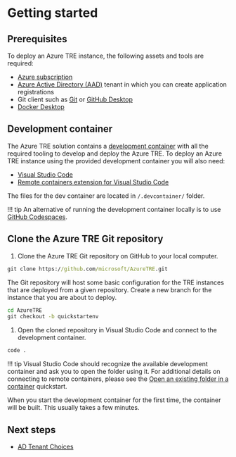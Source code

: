 # Getting started

## Prerequisites

To deploy an Azure TRE instance, the following assets and tools are required:

* [Azure subscription](https://azure.microsoft.com)
* [Azure Active Directory (AAD)](https://docs.microsoft.com/azure/active-directory/fundamentals/active-directory-whatis) tenant in which you can create application registrations
* Git client such as [Git](https://git-scm.com/) or [GitHub Desktop](https://desktop.github.com/)
* [Docker Desktop](https://www.docker.com/products/docker-desktop)

## Development container

The Azure TRE solution contains a [development container](https://code.visualstudio.com/docs/remote/containers) with all the required tooling to develop and deploy the Azure TRE. To deploy an Azure TRE instance using the provided development container you will also need:

* [Visual Studio Code](https://code.visualstudio.com)
* [Remote containers extension for Visual Studio Code](https://marketplace.visualstudio.com/items?itemName=ms-vscode-remote.remote-containers)

The files for the dev container are located in `/.devcontainer/` folder.

!!! tip
    An alternative of running the development container locally is to use [GitHub Codespaces](https://docs.github.com/en/codespaces).

## Clone the Azure TRE Git repository

1. Clone the Azure TRE Git repository on GitHub to your local computer.

  ```cmd
  git clone https://github.com/microsoft/AzureTRE.git
  ```

  The Git repository will host some basic configuration for the TRE instances that are deployed from a given repository. Create a new branch for the instance that you are about to deploy.

  ```cmd
  cd AzureTRE
  git checkout -b quickstartenv
  ```

1. Open the cloned repository in Visual Studio Code and connect to the development container.

  ```cmd
  code .
  ```

!!! tip
    Visual Studio Code should recognize the available development container and ask you to open the folder using it. For additional details on connecting to remote containers, please see the [Open an existing folder in a container](https://code.visualstudio.com/docs/remote/containers#_quick-start-open-an-existing-folder-in-a-container) quickstart.

When you start the development container for the first time, the container will be built. This usually takes a few minutes.

## Next steps

* [AD Tenant Choices](./ad-tenant-choices.md)
